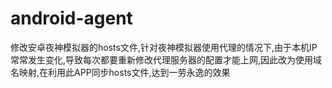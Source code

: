 # android-agent
修改安卓夜神模拟器的hosts文件,针对夜神模拟器使用代理的情况下,由于本机IP常常发生变化,导致每次都要重新修改代理服务器的配置才能上网,因此改为使用域名映射,在利用此APP同步hosts文件,达到一劳永逸的效果
